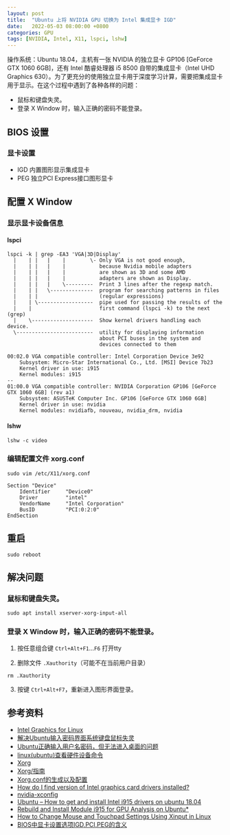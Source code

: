 ```yaml
---
layout: post
title:  "Ubuntu 上将 NVIDIA GPU 切换为 Intel 集成显卡 IGD"
date:   2022-05-03 08:00:00 +0800
categories: GPU
tags: [NVIDIA, Intel, X11, lspci, lshw]
---
```


操作系统：Ubuntu 18.04，主机有一张 NVIDIA 的独立显卡 GP106 [GeForce GTX 1060 6GB]，还有 Intel 酷睿处理器 i5 8500 自带的集成显卡（Intel UHD Graphics 630）。为了更充分的使用独立显卡用于深度学习计算，需要把集成显卡用于显示。在这个过程中遇到了各种各样的问题：
* 鼠标和键盘失灵。
* 登录 X Window 时，输入正确的密码不能登录。

## BIOS 设置
### 显卡设置
* IGD 内置图形显示集成显卡
* PEG 独立PCI Express接口图形显卡

## 配置 X Window
### 显示显卡设备信息
#### lspci
```shell
lspci -k | grep -EA3 'VGA|3D|Display'
  |    | |   |    |        \- Only VGA is not good enough,
  |    | |   |    |           because Nvidia mobile adapters
  |    | |   |    |           are shown as 3D and some AMD
  |    | |   |    |           adapters are shown as Display.
  |    | |   |    \---------  Print 3 lines after the regexp match.
  |    | |   \--------------  program for searching patterns in files
  |    | |                    (regular expressions)
  |    | \------------------  pipe used for passing the results of the
  |    |                      first command (lspci -k) to the next (grep)
  |    \--------------------  Show kernel drivers handling each device.
  \-------------------------  utility for displaying information
                              about PCI buses in the system and 
                              devices connected to them
```

```
00:02.0 VGA compatible controller: Intel Corporation Device 3e92
	Subsystem: Micro-Star International Co., Ltd. [MSI] Device 7b23
	Kernel driver in use: i915
	Kernel modules: i915
--
01:00.0 VGA compatible controller: NVIDIA Corporation GP106 [GeForce GTX 1060 6GB] (rev a1)
	Subsystem: ASUSTeK Computer Inc. GP106 [GeForce GTX 1060 6GB]
	Kernel driver in use: nvidia
	Kernel modules: nvidiafb, nouveau, nvidia_drm, nvidia
```

#### lshw
```shell
lshw -c video
```

### 编辑配置文件 xorg.conf
```shell
sudo vim /etc/X11/xorg.conf
```

```
Section "Device"
    Identifier     "Device0"
    Driver         "intel"
    VendorName     "Intel Corporation"
    BusID          "PCI:0:2:0"
EndSection
```

## 重启
```shell
sudo reboot
```

## 解决问题
### 鼠标和键盘失灵。
```shell
sudo apt install xserver-xorg-input-all
```

### 登录 X Window 时，输入正确的密码不能登录。
1. 按任意组合键 ```Ctrl+Alt+F1```...```F6``` 打开tty

2. 删除文件 ```.Xauthority```（可能不在当前用户目录）
```shell
rm .Xauthority
```

3. 按键 ```Ctrl+Alt+F7```，重新进入图形界面登录。

## 参考资料
* [Intel Graphics for Linux](https://01.org/linuxgraphics)
* [解决Ubuntu输入密码界面系统键盘鼠标失灵](https://blog.csdn.net/To_be_little/article/details/124509655)
* [Ubuntu正确输入用户名密码，但无法进入桌面的问题](https://www.jianshu.com/p/ebf44c9db85e)
* [linux(ubuntu)查看硬件设备命令](https://blog.csdn.net/jiangph1001/article/details/80090564)
* [Xorg](https://wiki.archlinux.org/title/Xorg)
* [Xorg/指南](https://wiki.gentoo.org/wiki/Xorg/Guide/zh-cn)
* [Xorg.conf的生成以及配置](https://blog.csdn.net/zhang19900822/article/details/21973521)
* [How do I find version of Intel graphics card drivers installed?](https://askubuntu.com/questions/1163390/how-do-i-find-version-of-intel-graphics-card-drivers-installed)
* [nvidia-xconfig](https://manpages.ubuntu.com/manpages/bionic/man1/alt-nvidia-384-xconfig.1.html)
* [Ubuntu – How to get and install Intel i915 drivers on ubuntu 18.04](https://itectec.com/ubuntu/ubuntu-how-to-get-and-install-intel-i915-drivers-on-ubuntu-18-04/)
* [Rebuild and Install Module i915 for GPU Analysis on Ubuntu*](https://www.intel.com/content/www/us/en/develop/documentation/vtune-help/top/installation/set-up-system-for-gpu-analysis/rebuild-and-install-i915-module-ubuntu.html)
* [How to Change Mouse and Touchpad Settings Using Xinput in Linux](https://linuxhint.com/change_mouse_touchpad_settings_xinput_linux/)
* [BIOS中显卡设置选项IGD,PCI,PEG的含义](https://iknow.lenovo.com.cn/detail/dc_091427.html)
